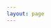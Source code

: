```yaml
---
layout: page
---
```

<script setup>
import {
  VPTeamPage,
  VPTeamPageTitle,
  VPTeamMembers,
  VPTeamPageSection
} from 'vitepress/theme'

const hqLeaders = [
	{
    avatar: '/2024/nyako.jpeg',
    name: '茂桑',
    title: '社长',
	},
	{
    avatar: '/2024/satsuki.jpeg',
    name: '纱月Satsuki',
    title: '指导老师',
	},
]

const hqMembers = [
  {
    avatar: '/2024/quq.jpeg',
    name: '-QuQ-',
    title: '演音部部长',
    links: [
      { icon: 'github', link: 'https://github.com/shenxianovo' },
    ]
  },
  {
    avatar: '/2024/huihui.jpeg',
    name: '灰灰',
    title: '夏樱乐团团长',
  },
  {
    avatar: '/2024/storm.jpeg',
    name: 'storm',
    title: '暗部部长',
  },
  {
    avatar: '/2024/wweiyi.jpeg',
    name: 'wweiyi',
    title: '暗部外联组组长',
  },
  {
    avatar: '/2024/chiya.jpeg',
    name: '风又千夜',
    title: '暗部秘书组组长',
  },
  {
    avatar: '/2024/yy.png',
    name: 'YY',
    title: 'cos部部长',
  },
  {
    avatar: '/2024/elenia.jpeg',
    name: '埃兰伊亚-Elenia',
    title: 'cos部副部长',
  },
  {
    avatar: '/2024/shuzhi.jpeg',
    name: '树枝',
    title: '编辑部部长',
  },
  {
    avatar: '/2024/siguaduntang.jpeg',
    name: '丝瓜炖汤',
    title: '编辑部美编',
  },
  {
    avatar: '/2024/sigal.jpeg',
    name: '西加尔',
    title: '演音部歌姬组组长',
  },
  {
    avatar: '/2024/scapino.jpeg',
    name: 'scapino',
    title: '演音部配音组组长',
  },
  {
    avatar: '/avatar.png',
    name: '阳',
    title: '夏樱组组长',
  },
]
</script>

<VPTeamPage>
  <VPTeamPageTitle>
    <template #title>2024HQ</template>
    <template #lead>2024-2025学年社团干部</template>
  </VPTeamPageTitle>
  <VPTeamMembers size="medium" :members="hqLeaders" />
  <VPTeamPageSection>
    <template #title>2024HQ成员</template>
    <!-- <template #lead>这是一段文字</template> -->
    <template #members>
      <VPTeamMembers size="small" :members="hqMembers" />
    </template>
  </VPTeamPageSection>
</VPTeamPage>